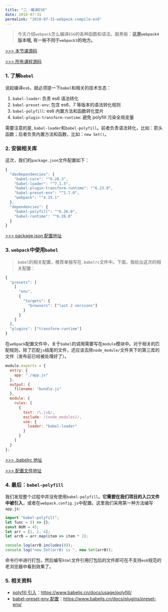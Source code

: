 ```yaml
---
title: "二：编译ES6"
date: 2018-07-31
permalink: "2018-07-31-webpack-compile-es6"
---
```


> 今天介绍`webpack`怎么编译`ES6`的各种函数和语法。敲黑板：**这是`webpack4`版本哦, 有一些不同于`webpack3`的地方。**

[>>> 本节课源码](https://github.com/starryrbs/webpack-demos/tree/master/demo02)

[>>> 所有课程源码](https://github.com/starryrbs/webpack-demos)

### 1. 了解`babel`

说起编译`es6`，就必须提一下`babel`和相关的技术生态：

1. `babel-loader`: 负责 es6 语法转化
2. `babel-preset-env`: 包含 es6、7 等版本的语法转化规则
3. `babel-polyfill`: es6 内置方法和函数转化垫片
4. `babel-plugin-transform-runtime`: 避免 polyfill 污染全局变量

需要注意的是, `babel-loader`和`babel-polyfill`。前者负责语法转化，比如：箭头函数；后者负责内置方法和函数，比如：`new Set()`。

### 2. 安装相关库

这次，我们的`package.json`文件配置如下：

```javascript
{
  "devDependencies": {
    "babel-core": "^6.26.3",
    "babel-loader": "^7.1.5",
    "babel-plugin-transform-runtime": "^6.23.0",
    "babel-preset-env": "^1.7.0",
    "webpack": "^4.15.1"
  },
  "dependencies": {
    "babel-polyfill": "^6.26.0",
    "babel-runtime": "^6.26.0"
  }
}
```

[>>> package.json 配置地址](https://github.com/starryrbs/webpack-demos/blob/master/demo02/package.json)

### 3. `webpack`中使用`babel`

> `babel`的相关配置，推荐单独写在`.babelrc`文件中。下面，我给出这次的相关配置：

```javascript
{
  "presets": [
    [
      "env",
      {
        "targets": {
          "browsers": ["last 2 versions"]
        }
      }
    ]
  ],
  "plugins": ["transform-runtime"]
}
```

在`webpack`配置文件中，关于`babel`的调用需要写在`module`模块中。对于相关的匹配规则，除了匹配`js`结尾的文件，还应该去除`node_module/`文件夹下的第三库的文件（发布前已经被处理好了）。

```javascript
module.exports = {
  entry: {
    app: "./app.js"
  },
  output: {
    filename: "bundle.js"
  },
  module: {
    rules: [
      {
        test: /\.js$/,
        exclude: /(node_modules)/,
        use: {
          loader: "babel-loader"
        }
      }
    ]
  }
};
```

[>>> .babelrc 地址](https://github.com/starryrbs/webpack-demos/blob/master/demo02/.babelrc)

[>>> 配置文件地址](https://github.com/starryrbs/webpack-demos/blob/master/demo02/webpack.config.js)

### 4. 最后：`babel-polyfill`

我们发现整个过程中并没有使用`babel-polyfill`。**它需要在我们项目的入口文件中被引入**，或者在`webpack.config.js`中配置。这里我们采用第一种方法编写`app.js`:

```javascript
import "babel-polyfill";
let func = () => {};
const NUM = 45;
let arr = [1, 2, 4];
let arrB = arr.map(item => item * 2);

console.log(arrB.includes(8));
console.log("new Set(arrB) is ", new Set(arrB));
```

命令行中进行打包，然后编写`html`文件引用打包后的文件即可在不支持`es6`规范的老浏览器中看到效果了。

### 5. 相关资料

- [polyfill 引入](https://www.babeljs.cn/docs/usage/polyfill/)：https://www.babeljs.cn/docs/usage/polyfill/
- [babel-preset-env 配置](https://www.babeljs.cn/docs/plugins/preset-env/)：https://www.babeljs.cn/docs/plugins/preset-env/
